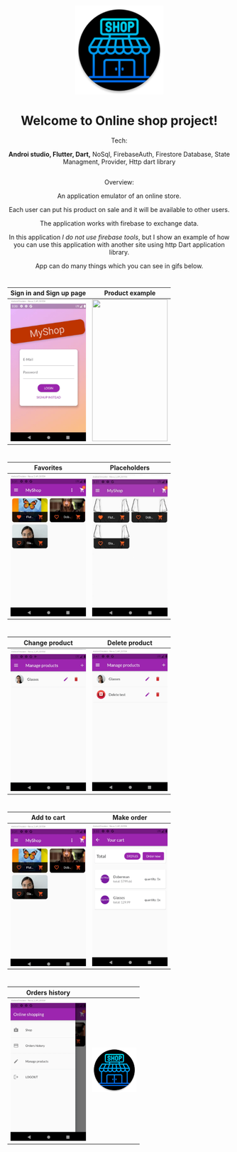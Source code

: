 
<div align="center">
<img src="https://github.com/PavelMaltsev20/OnlineShop/blob/master/android/app/src/main/res/mipmap-xxxhdpi/ic_launcher_round.png?raw=true" width="200" height="200">
<div>
  
# Welcome to Online shop project!

Tech:
  
**Androi studio, Flutter, Dart,** NoSql, FirebaseAuth, Firestore Database, State Managment, Provider, Http dart library
##
  
Overview: 
  

An application emulator of an online store.

Each user can put his product on sale and it will be available to other users.

The application works with firebase to exchange data.

In this application *I do not use firebase tools*, but I show an example of how you can use this application with another site using http Dart application library.

App can do many things which you can see in gifs below.

#

 
|Sign in and Sign up page| Product example|
|--|--|
| <div align="center"><img src="https://github.com/PavelMaltsev20/OnlineShop/blob/master/documentation/gifs/signin.gif?raw=true" width="170" height="320"></div>  |  <img src="https://github.com/PavelMaltsev20/OnlineShop/blob/master/documentation/gifs/item.gif?raw=true" width="170" height="320">   |

#
|Favorites| Placeholders |
|--|--|
|<div align="center"><img src="https://github.com/PavelMaltsev20/OnlineShop/blob/master/documentation/gifs/favorites.gif?raw=true" width="170" height="320"> </div>| <div align="center"><img src="https://github.com/PavelMaltsev20/OnlineShop/blob/master/documentation/gifs/placeholder.jpg?raw=true" width="170" height="320"></div>  |

#
|Change product| Delete product|
|--|--|
|<div align="center"><img src="https://github.com/PavelMaltsev20/OnlineShop/blob/master/documentation/gifs/changes.gif?raw=true" width="170" height="320"> </div>| <div align="center"><img src="https://github.com/PavelMaltsev20/OnlineShop/blob/master/documentation/gifs/delete.gif?raw=truehttps://github.com/PavelMaltsev20/OnlineShop/blob/master/documentation/gifs/delete.gif?raw=true" width="170" height="320"></div>  |

#
|Add to cart| Make order|
|--|--|
|<div align="center"><img src="https://github.com/PavelMaltsev20/OnlineShop/blob/master/documentation/gifs/cart.gif?raw=true" width="170" height="320"> </div>| <div align="center"><img src="https://github.com/PavelMaltsev20/OnlineShop/blob/master/documentation/gifs/place_order.gif?raw=true" width="170" height="320"></div>  |

#
|Orders history| |
|--|--|
|<div align="center"><img src="https://github.com/PavelMaltsev20/OnlineShop/blob/master/documentation/gifs/orders.gif?raw=true" width="170" height="320"> </div>| <div align="center"><img src="https://github.com/PavelMaltsev20/OnlineShop/raw/master/android/app/src/main/res/mipmap-xxxhdpi/ic_launcher_round.png?raw=true" width="100" height="100"> </div> |

